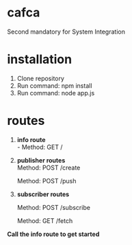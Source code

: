 # cafca
Second mandatory for System Integration

# installation

1. Clone repository
2. Run command: npm install
3. Run command: node app.js

# routes
1.  **info route** <br />
        - Method: GET
        /


2.   **publisher routes** <br />
        Method: POST
        /create

        Method: POST
        /push

3.    **subscriber routes** <br />

        Method: POST
        /subscribe

        Method: GET
        /fetch

**Call the info route to get started**